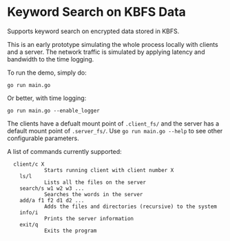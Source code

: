 # Keyword Search on KBFS Data

Supports keyword search on encrypted data stored in KBFS.

This is an early prototype simulating the whole process locally with clients and
a server. The network traffic is simulated by applying latency and bandwidth to
the time logging.

To run the demo, simply do:

```
go run main.go
```

Or better, with time logging:

```
go run main.go --enable_logger
```

The clients have a defualt mount point of `.client_fs/` and the server has a
default mount point of `.server_fs/`.  Use `go run main.go --help` to see other
configurable parameters.

A list of commands currently supported:
```
  client/c X
			Starts running client with client number X
	ls/l
			Lists all the files on the server
	search/s w1 w2 w3 ...
			Searches the words in the server
	add/a f1 f2 d1 d2 ...
			Adds the files and directories (recursive) to the system
	info/i
			Prints the server information
	exit/q
			Exits the program
```
